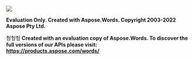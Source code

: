 ﻿![](Output.001.png)

**Evaluation Only. Created with Aspose.Words. Copyright 2003-2022 Aspose Pty Ltd.**

헝헝헝
**Created with an evaluation copy of Aspose.Words. To discover the full versions of our APIs please visit: https://products.aspose.com/words/**
